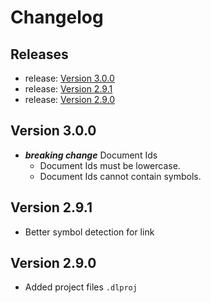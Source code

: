 <!-- GENERATED DOCUMENT DO NOT EDIT! -->
<!-- prettier-ignore-start -->
<!-- markdownlint-disable -->

<!-- Compiled with doculisp https://www.npmjs.com/package/doculisp -->
<!-- Written By: jason-kerney -->

# Changelog #

## Releases ##

* release: [Version 3.0.0](#version-300)
* release: [Version 2.9.1](#version-291)
* release: [Version 2.9.0](#version-290)

## Version 3.0.0 ##

* _**breaking change**_ Document Ids
  * Document Ids must be lowercase.
  * Document Ids cannot contain symbols.

## Version 2.9.1 ##

* Better symbol detection for link

## Version 2.9.0 ##

* Added project files `.dlproj`

<!-- Written By: jason-kerney -->
<!-- markdownlint-restore -->
<!-- prettier-ignore-end -->
<!-- GENERATED DOCUMENT DO NOT EDIT! -->